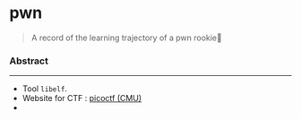# pwn
> A record of the learning trajectory of a pwn rookie🐣
### Abstract
***
* Tool `libelf`.
* Website for CTF : [picoctf (CMU)](https://picoctf.org/)
* 
